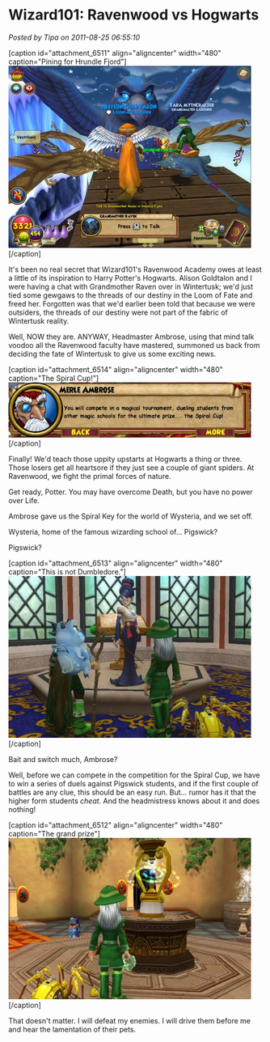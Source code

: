 # Wizard101: Ravenwood vs Hogwarts

*Posted by Tipa on 2011-08-25 06:55:10*

[caption id="attachment\_6511" align="aligncenter" width="480" caption="Pining for Hrundle Fjord"][![](../uploads/2011/08/WizardGraphicalClient-2011-08-24-23-32-16-35-480x360.jpg "Pining for Hrundle Fjord")](../uploads/2011/08/WizardGraphicalClient-2011-08-24-23-32-16-35.jpg)[/caption]

It's been no real secret that Wizard101's Ravenwood Academy owes at least a little of its inspiration to Harry Potter's Hogwarts. Alison Goldtalon and I were having a chat with Grandmother Raven over in Wintertusk; we'd just tied some gewgaws to the threads of our destiny in the Loom of Fate and freed her. Forgotten was that we'd earlier been told that because we were outsiders, the threads of our destiny were not part of the fabric of Wintertusk reality.

Well, NOW they are. ANYWAY, Headmaster Ambrose, using that mind talk voodoo all the Ravenwood faculty have mastered, summoned us back from deciding the fate of Wintertusk to give us some exciting news.

[caption id="attachment\_6514" align="aligncenter" width="480" caption="The Spiral Cup!"][![](../uploads/2011/08/WizardGraphicalClient-2011-08-24-23-34-15-10-480x109.jpg "The Spiral Cup!")](../uploads/2011/08/WizardGraphicalClient-2011-08-24-23-34-15-10.jpg)[/caption]

Finally! We'd teach those uppity upstarts at Hogwarts a thing or three. Those losers get all heartsore if they just see a couple of giant spiders. At Ravenwood, we fight the primal forces of nature.

Get ready, Potter. You may have overcome Death, but you have no power over Life.

Ambrose gave us the Spiral Key for the world of Wysteria, and we set off.

Wysteria, home of the famous wizarding school of... Pigswick?

Pigswick?

[caption id="attachment\_6513" align="aligncenter" width="480" caption="This is not Dumbledore."][![](../uploads/2011/08/WizardGraphicalClient-2011-08-25-07-27-07-92-480x320.jpg "This is not Dumbledore.")](../uploads/2011/08/WizardGraphicalClient-2011-08-25-07-27-07-92.jpg)[/caption]

Bait and switch much, Ambrose?

Well, before we can compete in the competition for the Spiral Cup, we have to win a series of duels against Pigswick students, and if the first couple of battles are any clue, this should be an easy run. But... rumor has it that the higher form students *cheat*. And the headmistress knows about it and does nothing!

[caption id="attachment\_6512" align="aligncenter" width="480" caption="The grand prize"][![](../uploads/2011/08/WizardGraphicalClient-2011-08-25-07-23-54-39-480x319.jpg "The grand prize")](../uploads/2011/08/WizardGraphicalClient-2011-08-25-07-23-54-39.jpg)[/caption]

That doesn't matter. I will defeat my enemies. I will drive them before me and hear the lamentation of their pets.

